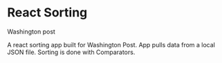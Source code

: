 # React Sorting
Washington post

A react sorting app built for Washington Post. App pulls data from a local JSON file. Sorting is done with Comparators.
